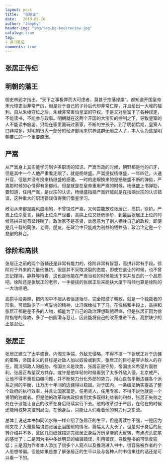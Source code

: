 ```yaml
---
layout: post
title:  "张居正"
date:   2019-09-26
author: "Joephy"
header-img: "img/tag-bg-bookreview.jpg"
catalog: true
tag:
- 读书笔记 
comments: true
---
```

张居正传纪
-----------

## 明朝的藩王

御史林润才指出，“天下之事极弊而大可虑者，莫甚于宗藩禄廪“。都知道开国皇帝朱元璋吏治非常严厉，但是对于自己的子孙后代却非常仁厚，并且给出一大堆的福利。自从朱棣夺位之后，朱棣非常害怕皇室的夺权，于是又对皇室下了各种规定，不能读书，不能参与政事。明朝就在这两个开国的大宝贝的控制之下，导致皇室的人不能读书旅游，只能在家里面玩过家家，不断的生孩子。到了明朝后期，皇室人口非常多，对明朝很大一部分的经济都用来供养这群无用之人了，本人认为这是明朝覆亡的一个重要原因。

## 严嵩

从严嵩身上其实能学习到许多职场的知识。严嵩当政的时候，朝野都是他的爪牙，但是其中一个人他严重看走眼了，就是杨继盛。严嵩提拔杨继盛，一年四迁，火速升官，但是并没有换来杨继盛的感激。一时的走眼换来的是杨继盛不断的弹劾，严嵩那时候的心情得有多郁闷。但是就是在皇帝重用严嵩的时候，杨继盛上书弹劾，要知道，任用严嵩，是世宗的认识，杨继盛指摘严嵩奸贼就是在指摘世宗的认识错误，这种重大的职场错误值得我们借鉴学习。

政治从来都是腥风血雨的，不曾饶过严嵩，又何尝能放过张居正，高拱，徐阶。严嵩上位杀夏言，徐阶上位杀严世蕃，高拱上位又贬低徐阶，到最后张居正上位的时候高拱只能苟延残喘了。政治家不是圣贤，谁愿意为了别人牺牲自己的政权，即便是几十载的同僚，老师，朋友，在政治中只能成为利益的牺牲品，政治注定是一个悲剧的舞台。

## 徐阶和高拱

张居正之前的两个首辅还是非常有能力的，徐阶非常有智慧，高拱非常有手段。徐阶对于外来的力量他抵抗，但是并不采取决裂的态度，即使在退让的时候，也不曾忘记撑持，静静等待着，这也是他能在严嵩当权的时候能活下来并反击的一个品质吧。徐阶还是张居正的老师，一手提拔的张居正后来能扶大厦于将倾也算是徐阶的一大功绩吧。

高拱手段毒辣，把内阁中不服从者驱逐殆尽，完全把控了朝政，就是一个独裁者的形象，可惜缺少了一点妥协的精神，让冯保给拉下了马。在性格和手段上，高拱和张居正都是差不多的人物，都能为了自己的政治理想鞠躬尽瘁，但是张居正因为徐阶指导的缘故，多了一份圆滑与忍让，因此能将自己的改革推进下去，高拱缺少的正是忍让。

## 张居正

张居正建立了太平盛世，内阁无争端，外敌无侵略。不得不提一下张居正对于边疆的策略，帝国主义的目标是对敌人加以奴役或剿灭，张居正的目标是容许敌人的存在，而消弭敌人的威胁。帝国主义是攻势，张居正是守势，帝国主义希望片面胜利，张居正希望双方共存。或许是他年轻的时候看到了太多外敌入侵，北京戒严，让他不得不重视边疆问题，并不断努力分化外部的势力，用心良苦平衡边疆各个派系之间的平衡，让万历十年间的边疆得以稳固。对于国内，一条编法确实提高了整个政府的执行效率，并且让国家富足，任用贤人，任用专家，不得不说他就是一个贤明的独裁者。但是他的改革和执政损害到太多既得利益者的利益，张居正失败之处在于没能让自己的改革在身后继续实行下去。他的改革过于严厉，在他在的时候还能用权势来控制局面，在他身后，只能让人们看着他的努力付之东流。



总体上说这本书如同流水账一样介绍了张居正的生平，但是再读性不强，一是因为前文花了大量篇幅讲述张居正当国前的情况，篇幅太大太长了，但是对于身后的反转介绍并不多，区区几页纸就描述完张居正身后万历皇帝的大反转，有点虎头蛇尾的感觉了；二是因为书中多处明显的编辑错误，引用错误，导致整书的可信度较低；三是因为作者本人添加了很多个人观点以及推测进入书中，很容易被作者的个人思想带偏。但是如果是想了解张居正的生平以及与各种人的书信来往的话还是可以看一下的。

